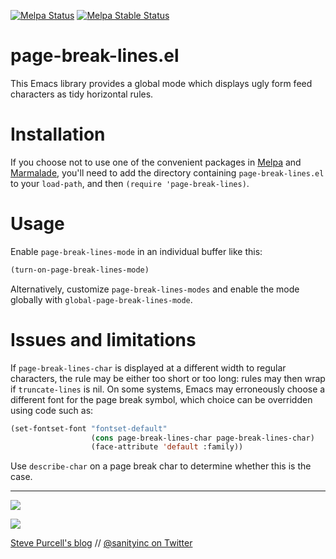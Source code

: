 [![Melpa Status](http://melpa.org/packages/page-break-lines-badge.svg)](http://melpa.org/#/page-break-lines)
[![Melpa Stable Status](http://stable.melpa.org/packages/page-break-lines-badge.svg)](http://stable.melpa.org/#/page-break-lines)

page-break-lines.el
===================

This Emacs library provides a global mode which displays ugly form feed
characters as tidy horizontal rules.

Installation
=============

If you choose not to use one of the convenient
packages in [Melpa][melpa] and [Marmalade][marmalade], you'll need to
add the directory containing `page-break-lines.el` to your `load-path`, and
then `(require 'page-break-lines)`.

Usage
=====

Enable `page-break-lines-mode` in an individual buffer like this:

```lisp
(turn-on-page-break-lines-mode)
```

Alternatively, customize `page-break-lines-modes` and enable the mode globally with
`global-page-break-lines-mode`.

Issues and limitations
======================

If `page-break-lines-char` is displayed at a different width to
regular characters, the rule may be either too short or too long:
rules may then wrap if `truncate-lines` is nil. On some systems,
Emacs may erroneously choose a different font for the page break
symbol, which choice can be overridden using code such as:

```lisp
(set-fontset-font "fontset-default"
                  (cons page-break-lines-char page-break-lines-char)
                  (face-attribute 'default :family))
```

Use `describe-char` on a page break char to determine whether this
is the case.


[marmalade]: http://marmalade-repo.org
[melpa]: http://melpa.org

<hr>

[![](http://api.coderwall.com/purcell/endorsecount.png)](http://coderwall.com/purcell)

[![](http://www.linkedin.com/img/webpromo/btn_liprofile_blue_80x15.png)](http://uk.linkedin.com/in/stevepurcell)

[Steve Purcell's blog](http://www.sanityinc.com/) // [@sanityinc on Twitter](https://twitter.com/sanityinc)
